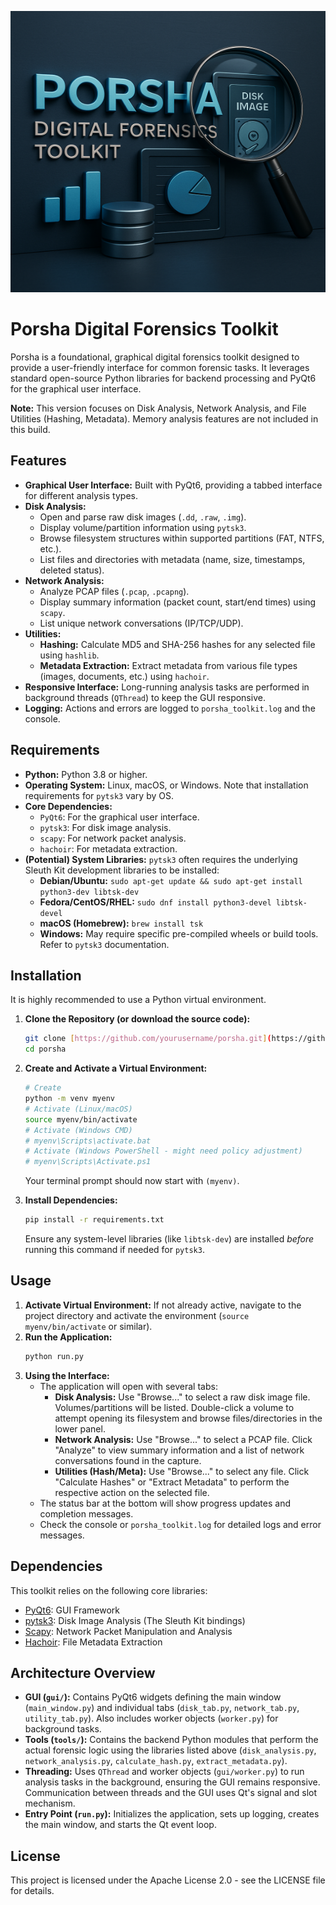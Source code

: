 <p align="center">
  <img src="./assets/images/Porsha_Banner.png" alt="Porsha Digital Forensics Toolkit Banner" width="700" height="450">
</p>


# Porsha Digital Forensics Toolkit

Porsha is a foundational, graphical digital forensics toolkit designed to provide a user-friendly interface for common forensic tasks. It leverages standard open-source Python libraries for backend processing and PyQt6 for the graphical user interface.

**Note:** This version focuses on Disk Analysis, Network Analysis, and File Utilities (Hashing, Metadata). Memory analysis features are not included in this build.

## Features

* **Graphical User Interface:** Built with PyQt6, providing a tabbed interface for different analysis types.
* **Disk Analysis:**
    * Open and parse raw disk images (`.dd`, `.raw`, `.img`).
    * Display volume/partition information using `pytsk3`.
    * Browse filesystem structures within supported partitions (FAT, NTFS, etc.).
    * List files and directories with metadata (name, size, timestamps, deleted status).
* **Network Analysis:**
    * Analyze PCAP files (`.pcap`, `.pcapng`).
    * Display summary information (packet count, start/end times) using `scapy`.
    * List unique network conversations (IP/TCP/UDP).
* **Utilities:**
    * **Hashing:** Calculate MD5 and SHA-256 hashes for any selected file using `hashlib`.
    * **Metadata Extraction:** Extract metadata from various file types (images, documents, etc.) using `hachoir`.
* **Responsive Interface:** Long-running analysis tasks are performed in background threads (`QThread`) to keep the GUI responsive.
* **Logging:** Actions and errors are logged to `porsha_toolkit.log` and the console.

## Requirements

* **Python:** Python 3.8 or higher.
* **Operating System:** Linux, macOS, or Windows. Note that installation requirements for `pytsk3` vary by OS.
* **Core Dependencies:**
    * `PyQt6`: For the graphical user interface.
    * `pytsk3`: For disk image analysis.
    * `scapy`: For network packet analysis.
    * `hachoir`: For metadata extraction.
* **(Potential) System Libraries:** `pytsk3` often requires the underlying Sleuth Kit development libraries to be installed:
    * **Debian/Ubuntu:** `sudo apt-get update && sudo apt-get install python3-dev libtsk-dev`
    * **Fedora/CentOS/RHEL:** `sudo dnf install python3-devel libtsk-devel`
    * **macOS (Homebrew):** `brew install tsk`
    * **Windows:** May require specific pre-compiled wheels or build tools. Refer to `pytsk3` documentation.

## Installation

It is highly recommended to use a Python virtual environment.

1.  **Clone the Repository (or download the source code):**
    ```bash
    git clone [https://github.com/yourusername/porsha.git](https://github.com/yourusername/porsha.git) 
    cd porsha
    ```

2.  **Create and Activate a Virtual Environment:**
    ```bash
    # Create
    python -m venv myenv
    # Activate (Linux/macOS)
    source myenv/bin/activate
    # Activate (Windows CMD)
    # myenv\Scripts\activate.bat
    # Activate (Windows PowerShell - might need policy adjustment)
    # myenv\Scripts\Activate.ps1
    ```
    Your terminal prompt should now start with `(myenv)`.

3.  **Install Dependencies:**
    ```bash
    pip install -r requirements.txt
    ```
    Ensure any system-level libraries (like `libtsk-dev`) are installed *before* running this command if needed for `pytsk3`.

## Usage

1.  **Activate Virtual Environment:** If not already active, navigate to the project directory and activate the environment (`source myenv/bin/activate` or similar).
2.  **Run the Application:**
    ```bash
    python run.py
    ```
3.  **Using the Interface:**
    * The application will open with several tabs:
        * **Disk Analysis:** Use "Browse..." to select a raw disk image file. Volumes/partitions will be listed. Double-click a volume to attempt opening its filesystem and browse files/directories in the lower panel.
        * **Network Analysis:** Use "Browse..." to select a PCAP file. Click "Analyze" to view summary information and a list of network conversations found in the capture.
        * **Utilities (Hash/Meta):** Use "Browse..." to select any file. Click "Calculate Hashes" or "Extract Metadata" to perform the respective action on the selected file.
    * The status bar at the bottom will show progress updates and completion messages.
    * Check the console or `porsha_toolkit.log` for detailed logs and error messages.

## Dependencies

This toolkit relies on the following core libraries:

* [PyQt6](https://riverbankcomputing.com/software/pyqt/): GUI Framework
* [pytsk3](https://github.com/py4n6/pytsk): Disk Image Analysis (The Sleuth Kit bindings)
* [Scapy](https://scapy.net/): Network Packet Manipulation and Analysis
* [Hachoir](https://hachoir.readthedocs.io/): File Metadata Extraction

## Architecture Overview

* **GUI (`gui/`):** Contains PyQt6 widgets defining the main window (`main_window.py`) and individual tabs (`disk_tab.py`, `network_tab.py`, `utility_tab.py`). Also includes worker objects (`worker.py`) for background tasks.
* **Tools (`tools/`):** Contains the backend Python modules that perform the actual forensic logic using the libraries listed above (`disk_analysis.py`, `network_analysis.py`, `calculate_hash.py`, `extract_metadata.py`).
* **Threading:** Uses `QThread` and worker objects (`gui/worker.py`) to run analysis tasks in the background, ensuring the GUI remains responsive. Communication between threads and the GUI uses Qt's signal and slot mechanism.
* **Entry Point (`run.py`):** Initializes the application, sets up logging, creates the main window, and starts the Qt event loop.

## License

This project is licensed under the Apache License 2.0 - see the LICENSE file for details. 
